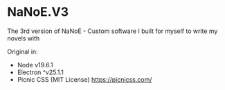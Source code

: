 # NaNoE.V3
The 3rd version of NaNoE - Custom software I built for myself to write my novels with

Original in:
- Node v19.6.1
- Electron ^v25.1.1
- Picnic CSS (MIT License) https://picnicss.com/